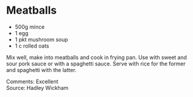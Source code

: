 # Meatballs

* 500g mince
* 1 egg
* 1 pkt mushroom soup
* 1 c rolled oats

Mix well, make into meatballs and cook in frying pan.  Use with sweet and sour pork sauce or with a spaghetti sauce.  Serve with rice for the former and spaghetti with the latter.


Comments: Excellent  
Source: Hadley Wickham

